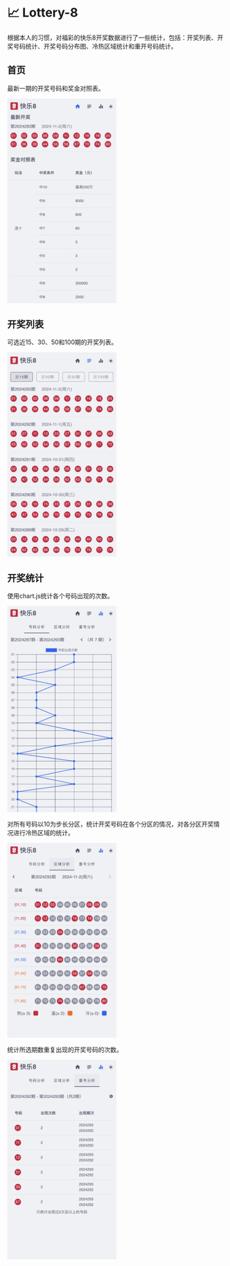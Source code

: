 # :chart_with_upwards_trend: Lottery-8

 根据本人的习惯，对福彩的快乐8开奖数据进行了一些统计，包括：开奖列表、开奖号码统计、开奖号码分布图、冷热区域统计和重开号码统计。

## 首页

最新一期的开奖号码和奖金对照表。

<img style="width: 50%" src="https://github.com/gin-18/pictures/blob/master/readme/lottery-8/home.JPG?raw=true" alt="home" />

## 开奖列表

可选近15、30、50和100期的开奖列表。

<img style="width: 50%" src="https://github.com/gin-18/pictures/blob/master/readme/lottery-8/list.JPG?raw=true" alt="list" />

## 开奖统计

使用chart.js统计各个号码出现的次数。

<img style="width: 50%" src="https://github.com/gin-18/pictures/blob/master/readme/lottery-8/analyze-number-count.JPG?raw=true" alt="analyze-number-count" />

对所有号码以10为步长分区，统计开奖号码在各个分区的情况，对各分区开奖情况进行冷热区域的统计。

<img style="width: 50%" src="https://github.com/gin-18/pictures/blob/master/readme/lottery-8/analyze-area.JPG?raw=true" alt="analyze-area" />

统计所选期数重复出现的开奖号码的次数。

<img style="width: 50%" src="https://github.com/gin-18/pictures/blob/master/readme/lottery-8/analyze-number-repeat.JPG?raw=true" alt="analyze-number-repeat" />
